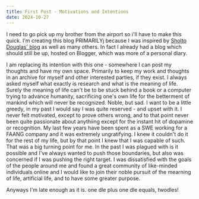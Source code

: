 ```yaml
---
title: First Post - Motivations and Intentions
date: 2024-10-27
---
```


I need to go pick up my brother from the airport so i'll have to make this quick. I'm creating this blog PRIMARILYj because I was inspired by [Sholto Douglas' blog](https://sholtodouglas.github.io/) as well as many others. In fact I already had a blog which should still be up, hosted on Blogger, which was more of a personal diary.

I am replacing its intention with this one - somewhere I can post my thoughts and have my own space. Primarily to keep my work and thoughts in an archive for myself and other interested parties, if they exist. 
I always asked myself what exactly is research and what is the meaning of life. Surely the meaning of life can't be to be stuck behind a book or a computer trying to advance humanity, sacrificing one's own life for the betterment of mankind which will never be recognized. Noble, but sad. 
I want to be a little greedy, in my past I would say I was quite reserved - and upset with it. I never felt motivated, except to prove others wrong, and to that point never been quite passionate about anythiing except for the instant hit of dopamine or recognition. 
My last few years have been spent as a SWE working for a FAANG company and it was extremely ungratifying. I knew it couldn't do it for the rest of my life, but by that point I knew that I was capable of such. That was a big turning point for me. In the past I was plagued with is it possible and I've always wanted to push those boundaries,
but also was concerned if I was pushing the right target. I was dissatisfied with the goals of the people around me and found a great community of like-minded individuals online and I would like to join their noble pursuit of the mearning of life, artificial life, and to have some greater purpose.

Anyways I'm late enough as it is. one dle plus one dle equals, twodles!
